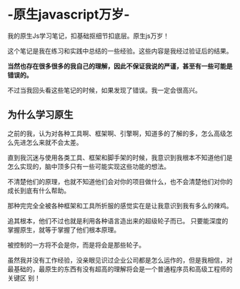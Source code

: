 # -原生javascript万岁-

我的原生Js学习笔记，扣基础抠细节扣底层。原生js万岁！  

这个笔记是我在练习和实践中总结的一些经验。这些内容是我经过验证后的结果。  

**当然也存在很多很多的我自己的理解，因此不保证我说的严谨，甚至有一些可能是错误的。**  

不过当我回头看这些笔记的时候，如果发现了错误。我一定会很高兴。


## 为什么学习原生


之前的我，认为对各种工具啊、框架啊、引擎啊，知道多的了解的多，怎么高级怎么先进怎么来就不会太差。  

直到我沉迷与使用各类工具、框架和脚手架的时候，我意识到我根本不知道他们是怎么实现的，脑中顶多只有一些可能实现这些功能的想法。

不清楚他们的原理，也就不知道他们会对你的项目做什么，也不会清楚他们对你的成长到底有什么帮助。

那种完完全全被各种框架和工具所折服的感觉实在是让我意识到我有多么的辣鸡。

追其根本，他们不过也就是利用各种语言造出来的超级轮子而已。 只要能深度的掌握原生，就等于掌握了他们根本原理。

被控制的一方将不会是你，而是将会是那些轮子。

虽然我并没有工作经验，没亲眼见识过企业公司都是怎么运作的，但是我相信，对最基础的，最原生的东西有没有超高的理解将会是一个普通程序员和高级工程师的关键区
别！

